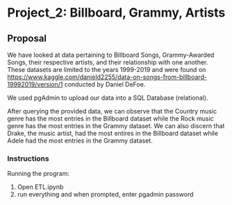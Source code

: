 # Project_2: Billboard, Grammy, Artists

## Proposal
We have looked at data pertaining to Billboard Songs, Grammy-Awarded Songs, their respective artists, and their relationship with one another. These datasets are limited to the years 1999-2019 and were found on https://www.kaggle.com/danield2255/data-on-songs-from-billboard-19992019/version/1 conducted by Daniel DeFoe.

We used pgAdmin to upload our data into a SQL Database (relational). 

After querying the provided data, we can observe that the Country music genre has the most entries in the Billboard dataset while the Rock music genre has the most entries in the Grammy dataset. We can also discern that Drake, the music artist, had the most entires in the Billboard dataset while Adele had the most entries in the Grammy dataset. 

### Instructions
Running the program:

1. Open ETL.ipynb
2. run everything and when prompted, enter pgadmin password
